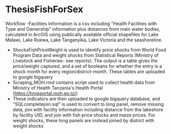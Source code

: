 # ThesisFishForSex


Workflow
-Facilities Information is a csv including "Health Facilities with Type and Ownership" information plus  distances from main water bodies, calculated in ArcGIS using publically available official shapefiles for Lake Malawi, Lake Rukwa, Lake Tanganyika, Lake Victoria and the seashoreline. 
- ShocksFishPriceWeight is used to identify price shocks from World Food Program Data and weight shocks from Statistical Reports (Ministry of Livestock and Fisheries- see reports). The output is a table gives the price/weight captured, and a set of booleans for whether the entry is a shock month for every region/district-month. These tables are uploaded to google bigquery
- Scraping_MOH.rmd contains script used to collect health data from Ministry of Health Tanzania's Health Portal (https://hmisportal.moh.go.tz/)
- These indicators are then uploaded to google bigquery database, and "SQLcompletejoin.sql" is used to convert to long panel, remove missing data, join with facility information including distance from the lakeshore by facility UID, and join with fish price shocks and maize prices. For weight shocks, these long panels are instead joined by district with weight shocks
